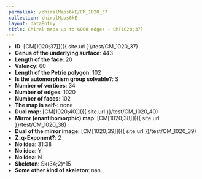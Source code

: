 ```yaml
--- 
 permalink: /chiralMaps6kE/CM_1020_37 
 collection: chiralMaps6kE
 layout: dataEntry
 title: Chiral maps up to 6000 edges - CM[1020;37]
---
```


- **ID**: [CM[1020;37]]({{ site.url }}/test/CM_1020_37)
- **Genus of the underlying surface**: 443
- **Length of the face**: 20
- **Valency**: 60
- **Length of the Petrie polygon**: 102
- **Is the automorphism group solvable?**: S
- **Number of vertices**: 34
- **Number of edges**: 1020
- **Number of faces**: 102
- **The map is self-**: none
- **Dual map**: [CM[1020;40]]({{ site.url }}/test/CM_1020_40)
- **Mirror (enantihomorphic) map**: [CM[1020;38]]({{ site.url }}/test/CM_1020_38)
- **Dual of the mirror image**: [CM[1020;39]]({{ site.url }}/test/CM_1020_39)
- **Z_q-Exponent?**: 2
- **No idea**:  31:38
- **No idea**: Y
- **No idea**: N
- **Skeleton**: Sk(34;2)^15
- **Some other kind of skeleton**: nan
